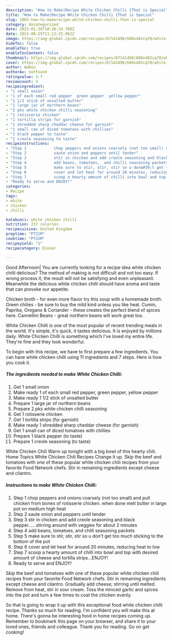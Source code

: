 ```yaml
---
description: "How to Make|Recipe White Chicken Chilli {That is Special"
title: "How to Make|Recipe White Chicken Chilli {That is Special"
slug: 1003-how-to-makerecipe-white-chicken-chilli-that-is-special
category: Uncategorized
date: 2023-01-26T18:26:33.768Z
date: 2023-08-25T11:12:33.062Z
image: https://img-global.cpcdn.com/recipes/67141498/680x482cq70/white-chicken-chilli-recipe-main-photo.jpg
hideToc: false
enableToc: true
enableTocContent: false
thumbnail: https://img-global.cpcdn.com/recipes/67141498/680x482cq70/white-chicken-chilli-recipe-main-photo.jpg
cover: https://img-global.cpcdn.com/recipes/67141498/680x482cq70/white-chicken-chilli-recipe-main-photo.jpg
author: Admin
authorAv: notfound
ratingvalue: 3.7
reviewcount: 3
recipeingredient:
- "1 small onion"
- "1 of each small red pepper  green pepper  yellow pepper"
- "1 1/2 stick of unsalted butter"
- "1 large jar of northern beans"
- "2 pks white chicken chilli seasoning"
- "1 rotisserie chicken"
- "1 tortilla strips for garnish"
- "1 shredded sharp cheddar cheese for garnish"
- "1 small can of diced tomatoes with chillies"
- "1 black pepper to taste"
- "1 creole seasoning to taste"
recipeinstructions:
- "Step 1            chop peppers and onions coarsely (not too small) and pull chicken from bones of rotisserie chicken. when done melt butter in large pot on medium high heat"
- "Step 2            saute onion and peppers until tender"
- "Step 3            stir in chicken and add creole seasoning and black pepper......stirring around with veggies for about 2 minutes"
- "Step 4            add beans, tomatoes,  and chilli seasoning packets"
- "Step 5            make sure to stir, stir, stir so u don&#39;t get too much sticking to the bottom of the pot"
- "Step 6            cover and let heat for around 20 minutes, reducing heat to low"
- "Step 7            scoop a hearty amount of chilli into bowl and top with desired amount of cheese and tortilla strips...ENJOY!"
- "Ready to serve and ENJOY!"
categories:
- Recipe
tags:
- white
- chicken
- chilli

katakunci: white chicken chilli 
nutrition: 237 calories
recipecuisine: United Kingdom
preptime: "PT21M"
cooktime: "PT32M"
recipeyield: "1"
recipecategory: Dinner

---
```



Good Afternoon| You are currently looking for a recipe idea white chicken chilli delicious? The method of making is not difficult and not too easy. If wrong process it, the result will not be satisfying and even unpleasant. Meanwhile the delicious white chicken chilli should have aroma and taste that can provoke our appetite.





Chicken broth - for even more flavor try this soup with a homemade broth. Green chilies - be sure to buy the mild kind unless you like heat. Cumin, Paprika, Oregano &amp; Coriander - these creates the perfect blend of spices here. Cannellini Beans - great northern beans will work great too.

White Chicken Chilli is one of the most popular of recent trending meals in the world. It's simple, it's quick, it tastes delicious. It is enjoyed by millions daily. White Chicken Chilli is something which I've loved my entire life. They're fine and they look wonderful.


To begin with this recipe, we have to first prepare a few ingredients. You can have white chicken chilli using 11 ingredients and 7 steps. Here is how you cook it.

<!--inarticleads1-->

##### The ingredients needed to make White Chicken Chilli:

1. Get 1 small onion
1. Make ready 1 of each small red pepper,  green pepper,  yellow pepper
1. Make ready 1 1/2 stick of unsalted butter
1. Prepare 1 large jar of northern beans
1. Prepare 2 pks white chicken chilli seasoning
1. Get 1 rotisserie chicken
1. Get 1 tortilla strips (for garnish)
1. Make ready 1 shredded sharp cheddar cheese (for garnish)
1. Get 1 small can of diced tomatoes with chillies
1. Prepare 1 black pepper (to taste)
1. Prepare 1 creole seasoning (to taste)


White Chicken Chili Warm up tonight with a big bowl of this hearty chili. Home Topics White Chicken Chili Recipes Change it up. Skip the beef and tomatoes with one of these popular white chicken chili recipes from your favorite Food Network chefs. Stir in remaining ingredients except cheese and cilantro. 

<!--inarticleads2-->

##### Instructions to make White Chicken Chilli:

1. Step 1            chop peppers and onions coarsely (not too small) and pull chicken from bones of rotisserie chicken. when done melt butter in large pot on medium high heat
1. Step 2            saute onion and peppers until tender
1. Step 3            stir in chicken and add creole seasoning and black pepper......stirring around with veggies for about 2 minutes
1. Step 4            add beans, tomatoes,  and chilli seasoning packets
1. Step 5            make sure to stir, stir, stir so u don&#39;t get too much sticking to the bottom of the pot
1. Step 6            cover and let heat for around 20 minutes, reducing heat to low
1. Step 7            scoop a hearty amount of chilli into bowl and top with desired amount of cheese and tortilla strips...ENJOY!
1. Ready to serve and ENJOY!

Skip the beef and tomatoes with one of these popular white chicken chili recipes from your favorite Food Network chefs. Stir in remaining ingredients except cheese and cilantro. Gradually add cheese; stirring until melted. Remove from heat, stir in sour cream. Toss the minced garlic and spices into the pot and turn a few times to coat the chicken evenly. 

So that is going to wrap it up with this exceptional food white chicken chilli recipe. Thanks so much for reading. I'm confident you will make this at home. There's gonna be interesting food in home recipes coming up. Remember to bookmark this page on your browser, and share it to your loved ones, friends and colleague. Thank you for reading. Go on get cooking!
